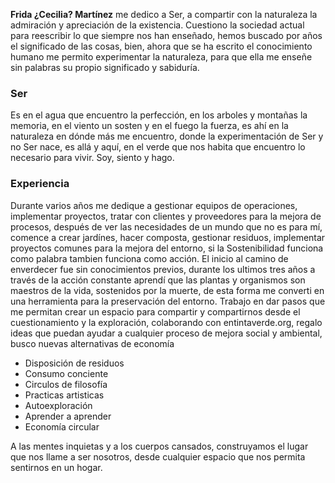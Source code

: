 **Frida ¿Cecilia? Martínez** me dedico a Ser, a compartir con la naturaleza la admiración y apreciación de la existencia.
Cuestiono la sociedad actual para reescribir lo que siempre nos han enseñado, hemos buscado por años el significado de las cosas, bien, ahora que se ha escrito el conocimiento humano me permito experimentar la naturaleza, para que ella me enseñe sin palabras su propio significado y sabiduría.

### Ser

Es en el agua que encuentro la perfección, en los arboles y montañas la memoria, en el viento un sosten y en el fuego la fuerza, es ahí en la naturaleza en dónde más me encuentro, donde la experimentación de Ser y no Ser nace, es allá y aquí, en el verde que nos habita que encuentro lo necesario para vivir. Soy, siento y hago.

### Experiencia

Durante varios años me dedique a gestionar equipos de operaciones, implementar proyectos, tratar con clientes y proveedores para la mejora de procesos, después de ver las necesidades de un mundo que no es para mí, comence a crear jardínes, hacer composta, gestionar residuos, implementar proyectos comunes para la mejora del entorno, si la Sostenibilidad funciona como palabra tambien funciona como acción. El inicio al camino de enverdecer fue sin conocimientos previos, durante los ultimos tres años a través de la acción constante aprendí que las plantas y organismos son maestros de la vida, sostenidos por la muerte, de esta forma me converti en una herramienta para la preservación del entorno.
Trabajo en dar pasos que me permitan crear un espacio para compartir y compartirnos desde el cuestionamiento y la exploración, colaborando con entintaverde.org, regalo ideas que puedan ayudar a cualquier proceso de mejora social y ambiental, busco nuevas alternativas de economía

- Disposición de residuos
- Consumo conciente
- Circulos de filosofía 
- Practicas artisticas 
- Autoexploración 
- Aprender a aprender
- Economía circular 

A las mentes inquietas y a los cuerpos cansados, construyamos el lugar que nos llame a ser nosotros, desde cualquier espacio que nos permita sentirnos en un hogar.
